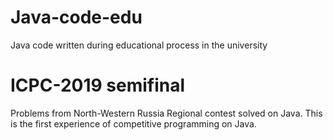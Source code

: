 # Java-code-edu
Java code written during educational process in the university

# ICPC-2019 semifinal
Problems from North-Western Russia Regional contest solved on Java. This is the first experience of competitive programming on Java.
